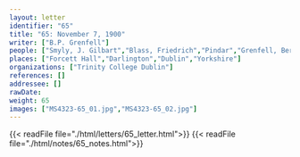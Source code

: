 ```yaml
---
layout: letter
identifier: "65"
title: "65: November 7, 1900"
writer: ["B.P. Grenfell"]
people: ["Smyly, J. Gilbart","Blass, Friedrich","Pindar","Grenfell, Bernard Pyne"]
places: ["Forcett Hall","Darlington","Dublin","Yorkshire"]
organizations: ["Trinity College Dublin"]
references: []
addressee: []
rawDate: 
weight: 65
images: ["MS4323-65_01.jpg","MS4323-65_02.jpg"]
---
```

{{< readFile file="./html/letters/65_letter.html">}}
{{< readFile file="./html/notes/65_notes.html">}}